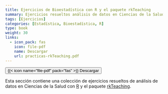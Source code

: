 ```yaml
---
title: Ejercicios de Bioestadística con R y el paquete rkTeaching
summary: Ejercicios resueltos análisis de datos en Ciencias de la Salud con la interfaz RKWard y el paquete rkTeaching.
tags: [Ejercicios]
categories: [Estadística, Bioestadística, R]
type: book
weight: 30
links:
  - icon_pack: fas
    icon: file-pdf
    name: Descargar
    url: practicas-rkTeaching.pdf
---
```


[<button type="button" class="btn btn-outline-primary">{{< icon name="file-pdf" pack="fas" >}} Descargar</button>](practicas-rkTeaching.pdf)

Esta sección contiene una colección de ejercicios resueltos de análisis de datos en Ciencias de la Salud con [R](https://cran.r-project.org/) y el paquete [rkTeaching](/proyecto/rkteaching/).
